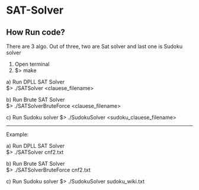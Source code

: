 # SAT-Solver
## How Run code?
There are 3 algo. Out of three, two are Sat solver and last one is Sudoku solver

1. Open terminal
2. $> make

a) Run DPLL SAT Solver  
$> ./SATSolver <clauese_filename>

b) Run Brute SAT Solver  
$> ./SATSolverBruteForce <clauese_filename>

c) Run Sudoku solver
$> ./SudokuSolver <sudoku_clauese_filename>

---
Example:

a) Run DPLL SAT Solver  
$> ./SATSolver cnf2.txt

b) Run Brute SAT Solver  
$> ./SATSolverBruteForce cnf2.txt	

c) Run Sudoku solver
$> ./SudokuSolver sudoku_wiki.txt



